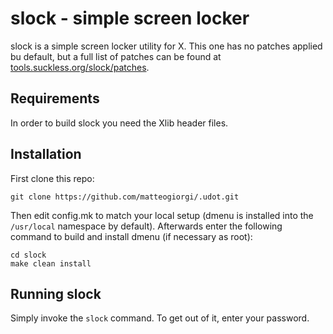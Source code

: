 # slock - simple screen locker

slock is a simple screen locker utility for X. This one has no patches applied bu default, but a full list of patches can be found at [tools.suckless.org/slock/patches](https://tools.suckless.org/slock/patches).


## Requirements

In order to build slock you need the Xlib header files.


## Installation

First clone this repo:

```
git clone https://github.com/matteogiorgi/.udot.git
```

Then edit config.mk to match your local setup (dmenu is installed into the `/usr/local` namespace by default). Afterwards enter the following command to build and install dmenu (if necessary as root):

```
cd slock
make clean install
```


## Running slock

Simply invoke the `slock` command. To get out of it, enter your password.
